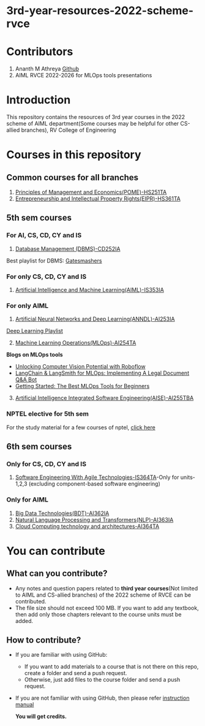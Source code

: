# 3rd-year-resources-2022-scheme-rvce
# Contributors
1. Ananth M Athreya [Github](https://github.com/AnanthMAthreya)
2. AIML RVCE 2022-2026 for MLOps tools presentations
# Introduction 
This repository contains the resources of 3rd year courses in the 2022 scheme of AIML department(Some courses may be helpful for other CS-allied branches), RV College of Engineering
# Courses in this repository
## Common courses for all branches
1. [Principles of Management and Economics(POME)-HS251TA](https://github.com/AnanthMAthreya/3rd-year-resources-2022-scheme-rvce/tree/main/5th%20sem/HS251TA-Principles%20of%20Management%20and%20Economics)
2. [Entrepreneurship and Intellectual Property Rights(EIPR)-HS361TA](https://github.com/AnanthMAthreya/3rd-year-resources-2022-scheme-rvce/tree/main/6th%20sem/HS361TA-Entrepreneurship%20%26%20Intellectual%20Property%20Rights(EIPR))
## 5th sem courses
### For AI, CS, CD, CY and IS
1. [Database Management (DBMS)-CD252IA](https://github.com/AnanthMAthreya/3rd-year-resources-2022-scheme-rvce/tree/main/5th%20sem/CD252IA-Database%20Management%20Systems(DBMS))

Best playlist for DBMS: [Gatesmashers](https://youtube.com/playlist?list=PLxCzCOWd7aiFAN6I8CuViBuCdJgiOkT2Y&si=GM6S3NqyJG1PFpXA)
### For only CS, CD, CY and  IS
1. [Artificial Intelligence and Machine Learning(AIML)-IS353IA](https://github.com/AnanthMAthreya/2nd-year-resources-2022-scheme-rvce/tree/main/4th%20sem/AI244AI-Artificial%20Intelligence%20and%20Machine%20Learning)
### For only AIML
1. [Artificial Neural Networks and Deep Learning(ANNDL)-AI253IA](https://github.com/AnanthMAthreya/3rd-year-resources-2022-scheme-rvce/tree/main/5th%20sem/AI253IA-Artificial%20Neural%20Networks%20and%20deep%20learning(ANNDL))

[Deep Learning Playlist](https://www.youtube.com/playlist?list=PLhwvOw9qAuDc-jRuVrTJWVHS2gE2uWGK2)

2. [Machine Learning Operations(MLOps)-AI254TA](https://github.com/AnanthMAthreya/3rd-year-resources-2022-scheme-rvce/tree/main/5th%20sem/AI254TA-Machine%20Learning%20Operations)
   
__Blogs on MLOps tools__
- [Unlocking Computer Vision Potential with Roboflow](https://aimlrvce.hashnode.dev/unlocking-computer-vision-potential-with-roboflow)
- [LangChain & LangSmith for MLOps: Implementing A Legal Document Q&A Bot](https://kritikannan.medium.com/langchain-langsmith-for-mlops-implementing-a-legal-document-q-a-bot-01adcc8028fc)
- [Getting Started: The Best MLOps Tools for Beginners](https://aimlrvce.hashnode.dev/getting-started-the-best-mlops-tools-for-beginners)
3. [Artificial Intelligence Integrated Software Engineering(AISE)-AI255TBA](https://github.com/AnanthMAthreya/3rd-year-resources-2022-scheme-rvce/tree/main/5th%20sem/AI255TBA-Artificial%20Intelligence%20Integrated%20Software%20Engineering(AISE))

### NPTEL elective for 5th sem
For the study material for a few courses of nptel, [click here](https://github.com/AnanthMAthreya/NPTEL_Study_Materials.git)
## 6th sem courses
### Only for CS, CD, CY and IS
1. [Software Engineering With Agile Technologies-IS364TA](https://github.com/AnanthMAthreya/3rd-year-resources-2022-scheme-rvce/tree/main/5th%20sem/AI255TBA-Artificial%20Intelligence%20Integrated%20Software%20Engineering(AISE))-Only for units-1,2,3 (excluding component-based software engineering)
### Only for AIML
1. [Big Data Technologies(BDT)-AI362IA](https://github.com/AnanthMAthreya/3rd-year-resources-2022-scheme-rvce/tree/main/6th%20sem/AI362IA-Big%20Data%20Technologies(BDT))
2. [Natural Language Processing and Transformers(NLP)-AI363IA](https://github.com/AnanthMAthreya/3rd-year-resources-2022-scheme-rvce/tree/main/6th%20sem/AI363IA-Natural%20Language%20processing%20and%20transformers(NLP))
3. [Cloud Computing technology and architectures-AI364TA](https://github.com/AnanthMAthreya/3rd-year-resources-2022-scheme-rvce/tree/main/6th%20sem/AI364TA-Cloud%20Computing%20Technology%20%26%20Architectures)
# You can contribute
## What can you contribute?
- Any notes and question papers related to __third year courses__(Not limited to AIML and CS-allied branches) of the 2022 scheme of RVCE can be contributed.
- The file size should not exceed 100 MB. If you want to add any textbook, then add only those chapters relevant to the course units must be added.
## How to contribute?
- If you are familiar with using GitHub:
  + If you want to add materials to a course that is not there on this repo, create a folder and send a push request.
  + Otherwise, just add files to the course folder and send a push request.
- If you are not familiar with using GitHub, then please refer [instruction manual](https://github.com/AnanthMAthreya/HowToContribute)

  __You will get credits.__
